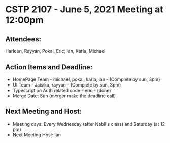 # CSTP 2107 - June 5, 2021 Meeting at 12:00pm

## Attendees:
Harleen, Rayyan, Pokai, Eric, Ian, Karla, Michael

## Action Items and Deadline:
- HomePage Team - michael, pokai, karla, ian - (Complete by sun, 3pm)
- UI Team - Jaisika, rayyan - (Complete by sun, 3pm)
- Typescript on Auth related code - eric - (done)
- Merge Date: Sun (merger make the deadline call)

## Next Meeting and Host:
- Meeting days: Every Wednesday (after Nabil's class) and Saturday (at 12 pm)
- Next Meeting Host: Ian
